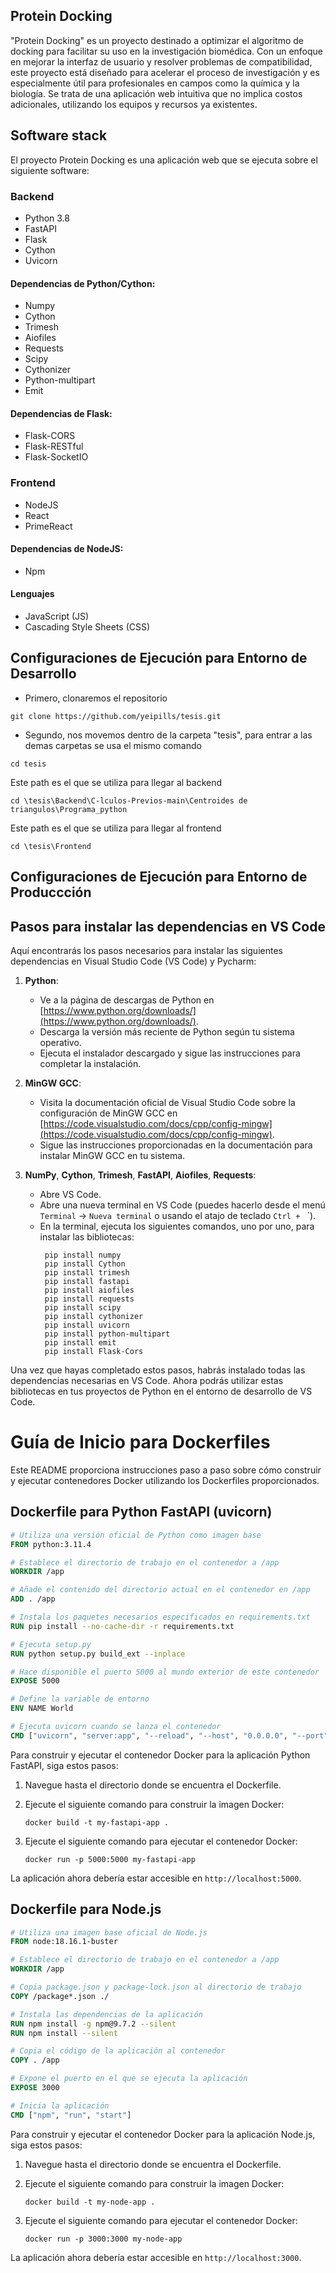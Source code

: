 ## Protein Docking

"Protein Docking" es un proyecto destinado a optimizar el algoritmo de docking para facilitar su uso en la investigación biomédica. Con un enfoque en mejorar la interfaz de usuario y resolver problemas de compatibilidad, este proyecto está diseñado para acelerar el proceso de investigación y es especialmente útil para profesionales en campos como la química y la biología. Se trata de una aplicación web intuitiva que no implica costos adicionales, utilizando los equipos y recursos ya existentes.

## Software stack
El proyecto Protein Docking es una aplicación web que se ejecuta sobre el siguiente software:

### Backend
- Python 3.8
- FastAPI
- Flask
- Cython
- Uvicorn

#### Dependencias de Python/Cython:
- Numpy
- Cython
- Trimesh
- Aiofiles
- Requests
- Scipy
- Cythonizer
- Python-multipart
- Emit

#### Dependencias de Flask:
- Flask-CORS
- Flask-RESTful
- Flask-SocketIO

### Frontend
- NodeJS
- React
- PrimeReact

#### Dependencias de NodeJS:
- Npm

#### Lenguajes
- JavaScript (JS)
- Cascading Style Sheets (CSS)

## Configuraciones de Ejecución para Entorno de Desarrollo
- Primero, clonaremos el repositorio

```
git clone https://github.com/yeipills/tesis.git 
```

- Segundo, nos movemos  dentro de la carpeta "tesis", para entrar a las demas carpetas se usa el mismo comando
```
cd tesis
```
Este path es el que se utiliza para llegar al backend
```
cd \tesis\Backend\C-lculos-Previos-main\Centroides de triangulos\Programa_python 
```
Este path es el que se utiliza para llegar al frontend
```
cd \tesis\Frontend
```


## Configuraciones de Ejecución para Entorno de Produccción

## Pasos para instalar las dependencias en VS Code

Aquí encontrarás los pasos necesarios para instalar las siguientes dependencias en Visual Studio Code (VS Code) y Pycharm:

1. **Python**: 
   - Ve a la página de descargas de Python en [https://www.python.org/downloads/](https://www.python.org/downloads/).
   - Descarga la versión más reciente de Python según tu sistema operativo.
   - Ejecuta el instalador descargado y sigue las instrucciones para completar la instalación.

2. **MinGW GCC**:
   - Visita la documentación oficial de Visual Studio Code sobre la configuración de MinGW GCC en [https://code.visualstudio.com/docs/cpp/config-mingw](https://code.visualstudio.com/docs/cpp/config-mingw).
   - Sigue las instrucciones proporcionadas en la documentación para instalar MinGW GCC en tu sistema.

3. **NumPy**, **Cython**, **Trimesh**, **FastAPI**, **Aiofiles**, **Requests**:
   - Abre VS Code.
   - Abre una nueva terminal en VS Code (puedes hacerlo desde el menú `Terminal` -> `Nueva terminal` o usando el atajo de teclado `Ctrl + ` `).
   - En la terminal, ejecuta los siguientes comandos, uno por uno, para instalar las bibliotecas:
     ```
      pip install numpy
      pip install Cython
      pip install trimesh
      pip install fastapi
      pip install aiofiles
      pip install requests
      pip install scipy
      pip install cythonizer
      pip install uvicorn
      pip install python-multipart
      pip install emit
      pip install Flask-Cors

     ```

Una vez que hayas completado estos pasos, habrás instalado todas las dependencias necesarias en VS Code. Ahora podrás utilizar estas bibliotecas en tus proyectos de Python en el entorno de desarrollo de VS Code.


# Guía de Inicio para Dockerfiles

Este README proporciona instrucciones paso a paso sobre cómo construir y ejecutar contenedores Docker utilizando los Dockerfiles proporcionados.

## Dockerfile para Python FastAPI (uvicorn)

```Dockerfile
# Utiliza una versión oficial de Python como imagen base
FROM python:3.11.4

# Establece el directorio de trabajo en el contenedor a /app
WORKDIR /app

# Añade el contenido del directorio actual en el contenedor en /app
ADD . /app

# Instala los paquetes necesarios especificados en requirements.txt
RUN pip install --no-cache-dir -r requirements.txt

# Ejecuta setup.py
RUN python setup.py build_ext --inplace

# Hace disponible el puerto 5000 al mundo exterior de este contenedor
EXPOSE 5000

# Define la variable de entorno
ENV NAME World

# Ejecuta uvicorn cuando se lanza el contenedor
CMD ["uvicorn", "server:app", "--reload", "--host", "0.0.0.0", "--port", "5000"]
```

Para construir y ejecutar el contenedor Docker para la aplicación Python FastAPI, siga estos pasos:

1. Navegue hasta el directorio donde se encuentra el Dockerfile.

2. Ejecute el siguiente comando para construir la imagen Docker:

    ```
    docker build -t my-fastapi-app .
    ```

3. Ejecute el siguiente comando para ejecutar el contenedor Docker:

    ```
    docker run -p 5000:5000 my-fastapi-app
    ```

La aplicación ahora debería estar accesible en `http://localhost:5000`.

## Dockerfile para Node.js

```Dockerfile
# Utiliza una imagen base oficial de Node.js
FROM node:18.16.1-buster

# Establece el directorio de trabajo en el contenedor a /app
WORKDIR /app

# Copia package.json y package-lock.json al directorio de trabajo
COPY /package*.json ./

# Instala las dependencias de la aplicación
RUN npm install -g npm@9.7.2 --silent
RUN npm install --silent

# Copia el código de la aplicación al contenedor
COPY . /app

# Expone el puerto en el que se ejecuta la aplicación
EXPOSE 3000

# Inicia la aplicación
CMD ["npm", "run", "start"]

```

Para construir y ejecutar el contenedor Docker para la aplicación Node.js, siga estos pasos:

1. Navegue hasta el directorio donde se encuentra el Dockerfile.

2. Ejecute el siguiente comando para construir la imagen Docker:

    ```
    docker build -t my-node-app .
    ```

3. Ejecute el siguiente comando para ejecutar el contenedor Docker:

    ```
    docker run -p 3000:3000 my-node-app
    ```

La aplicación ahora debería estar accesible en `http://localhost:3000`.

